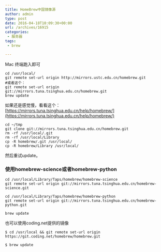 ```yaml
---
title: HomeBrew中国镜像源
author: admin
type: post
date: 2016-04-18T10:09:30+00:00
url: /archives/16915
categories:
 - 服务器
tags:
 - brew

---
```

Mac 终端跑入即可

```
cd /usr/local/
git remote set-url origin http://mirrors.ustc.edu.cn/homebrew.git
#或者这个：
git remote set-url origin git://mirrors.tuna.tsinghua.edu.cn/homebrew.git
brew update
```

如果还是感觉慢，看看这个： [https://mirrors.tuna.tsinghua.edu.cn/help/homebrew/](https://mirrors.tuna.tsinghua.edu.cn/help/homebrew/)

```
cd ~/tmp
git clone git://mirrors.tuna.tsinghua.edu.cn/homebrew.git
rm -rf /usr/local/.git
rm -rf /usr/local/Library
cp -R homebrew/.git /usr/local/
cp -R homebrew/Library /usr/local/
```

然后重试update。

### 使用homebrew-science或者homebrew-python

```
cd /usr/local/Library/Taps/homebrew/homebrew-science
git remote set-url origin git://mirrors.tuna.tsinghua.edu.cn/homebrew-science.git

cd /usr/local/Library/Taps/homebrew/homebrew-python
git remote set-url origin git://mirrors.tuna.tsinghua.edu.cn/homebrew-python.git

brew update
```

也可以使用coding.net提供的镜像

```
$ cd /usr/local && git remote set-url origin https://git.coding.net/homebrew/homebrew.git

$ brew update
```